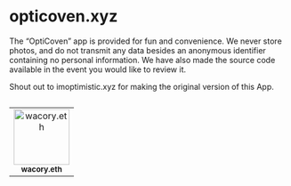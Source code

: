 # opticoven.xyz

The “OptiCoven” app is provided for fun and
convenience. We never store photos, and do not transmit any data besides an anonymous identifier
containing no personal information. We have also made the source code available in the event you would
like to review it.

Shout out to imoptimistic.xyz for making the original version of this App.

## 

<!-- readme: contributors -start -->
<table>
<tr>
    <td align="center">
        <a href="https://twitter.com/FUCORY">
            <img src="https://pbs.twimg.com/profile_images/1517606292986028032/WC-D3D4S_400x400.jpg" width="100;" alt="wacory.eth"/>
            <br />
            <sub><b>wacory.eth</b></sub>
        </a>
    </td>
</table>
<!-- readme: contributors -end -->
